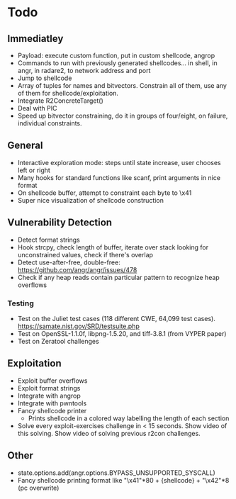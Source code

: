 # Todo

## Immediatley
 - Payload: execute custom function, put in custom shellcode, angrop
 - Commands to run with previously generated shellcodes... in shell, in angr, in radare2, to network address and port
 - Jump to shellcode
 - Array of tuples for names and bitvectors. Constrain all of them, use any of them for shellcode/exploitation.
 - Integrate R2ConcreteTarget()
 - Deal with PIC
 - Speed up bitvector constraining, do it in groups of four/eight, on failure, individual constraints.

## General
 - Interactive exploration mode: steps until state increase, user chooses left or right
 - Many hooks for standard functions like scanf, print arguments in nice format
 - On shellcode buffer, attempt to constraint each byte to \x41
 - Super nice visualization of shellcode construction

## Vulnerability Detection
 - Detect format strings
 - Hook strcpy, check length of buffer, iterate over stack looking for unconstrained values, check if there's overlap
 - Detect use-after-free, double-free: https://github.com/angr/angr/issues/478
 - Check if any heap reads contain particular pattern to recognize heap overflows

### Testing
 - Test on the Juliet test cases (118 different CWE, 64,099 test cases). https://samate.nist.gov/SRD/testsuite.php
 - Test on OpenSSL-1.1.0f, libpng-1.5.20, and tiff-3.8.1 (from VYPER paper)
 - Test on Zeratool challenges

## Exploitation
 - Exploit buffer overflows
 - Exploit format strings
 - Integrate with angrop
 - Integrate with pwntools
 - Fancy shellcode printer
   - Prints shellcode in a colored way labelling the length of each section
 - Solve every exploit-exercises challenge in < 15 seconds. Show video of this solving. Show video of solving previous r2con challenges.

## Other
 - state.options.add(angr.options.BYPASS_UNSUPPORTED_SYSCALL)
 - Fancy shellcode printing format like "\x41"*80 + {shellcode} + "\x42"*8 (pc overwrite)

